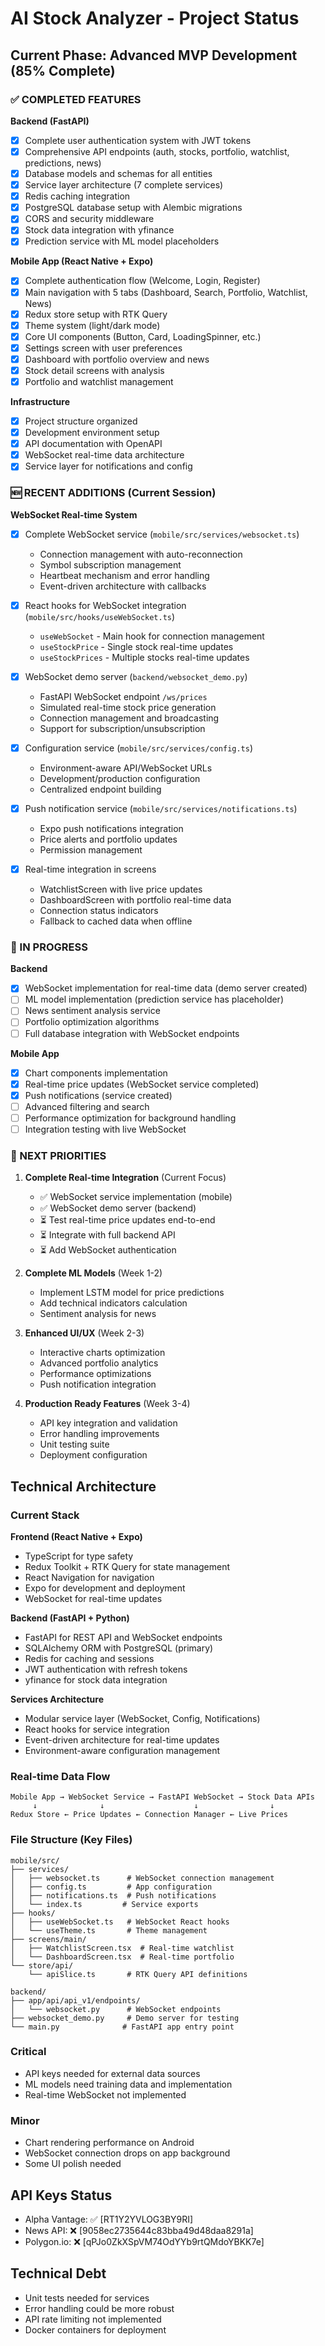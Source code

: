 # AI Stock Analyzer - Project Status

## Current Phase: Advanced MVP Development (85% Complete)

### ✅ COMPLETED FEATURES

**Backend (FastAPI)**

- [x] Complete user authentication system with JWT tokens
- [x] Comprehensive API endpoints (auth, stocks, portfolio, watchlist, predictions, news)
- [x] Database models and schemas for all entities
- [x] Service layer architecture (7 complete services)
- [x] Redis caching integration
- [x] PostgreSQL database setup with Alembic migrations
- [x] CORS and security middleware
- [x] Stock data integration with yfinance
- [x] Prediction service with ML model placeholders

**Mobile App (React Native + Expo)**

- [x] Complete authentication flow (Welcome, Login, Register)
- [x] Main navigation with 5 tabs (Dashboard, Search, Portfolio, Watchlist, News)
- [x] Redux store setup with RTK Query
- [x] Theme system (light/dark mode)
- [x] Core UI components (Button, Card, LoadingSpinner, etc.)
- [x] Settings screen with user preferences
- [x] Dashboard with portfolio overview and news
- [x] Stock detail screens with analysis
- [x] Portfolio and watchlist management

**Infrastructure**

- [x] Project structure organized
- [x] Development environment setup
- [x] API documentation with OpenAPI
- [x] WebSocket real-time data architecture
- [x] Service layer for notifications and config

### 🆕 RECENT ADDITIONS (Current Session)

**WebSocket Real-time System**

- [x] Complete WebSocket service (`mobile/src/services/websocket.ts`)

  - Connection management with auto-reconnection
  - Symbol subscription management
  - Heartbeat mechanism and error handling
  - Event-driven architecture with callbacks

- [x] React hooks for WebSocket integration (`mobile/src/hooks/useWebSocket.ts`)

  - `useWebSocket` - Main hook for connection management
  - `useStockPrice` - Single stock real-time updates
  - `useStockPrices` - Multiple stocks real-time updates

- [x] WebSocket demo server (`backend/websocket_demo.py`)

  - FastAPI WebSocket endpoint `/ws/prices`
  - Simulated real-time stock price generation
  - Connection management and broadcasting
  - Support for subscription/unsubscription

- [x] Configuration service (`mobile/src/services/config.ts`)

  - Environment-aware API/WebSocket URLs
  - Development/production configuration
  - Centralized endpoint building

- [x] Push notification service (`mobile/src/services/notifications.ts`)

  - Expo push notifications integration
  - Price alerts and portfolio updates
  - Permission management

- [x] Real-time integration in screens
  - WatchlistScreen with live price updates
  - DashboardScreen with portfolio real-time data
  - Connection status indicators
  - Fallback to cached data when offline

### 🚧 IN PROGRESS

**Backend**

- [x] WebSocket implementation for real-time data (demo server created)
- [ ] ML model implementation (prediction service has placeholder)
- [ ] News sentiment analysis service
- [ ] Portfolio optimization algorithms
- [ ] Full database integration with WebSocket endpoints

**Mobile App**

- [x] Chart components implementation
- [x] Real-time price updates (WebSocket service completed)
- [x] Push notifications (service created)
- [ ] Advanced filtering and search
- [ ] Performance optimization for background handling
- [ ] Integration testing with live WebSocket

### 🔄 NEXT PRIORITIES

1. **Complete Real-time Integration** (Current Focus)

   - ✅ WebSocket service implementation (mobile)
   - ✅ WebSocket demo server (backend)
   - ⏳ Test real-time price updates end-to-end
   - ⏳ Integrate with full backend API
   - ⏳ Add WebSocket authentication

2. **Complete ML Models** (Week 1-2)

   - Implement LSTM model for price predictions
   - Add technical indicators calculation
   - Sentiment analysis for news

3. **Enhanced UI/UX** (Week 2-3)

   - Interactive charts optimization
   - Advanced portfolio analytics
   - Performance optimizations
   - Push notification integration

4. **Production Ready Features** (Week 3-4)
   - API key integration and validation
   - Error handling improvements
   - Unit testing suite
   - Deployment configuration

## Technical Architecture

### Current Stack

**Frontend (React Native + Expo)**

- TypeScript for type safety
- Redux Toolkit + RTK Query for state management
- React Navigation for navigation
- Expo for development and deployment
- WebSocket for real-time updates

**Backend (FastAPI + Python)**

- FastAPI for REST API and WebSocket endpoints
- SQLAlchemy ORM with PostgreSQL (primary)
- Redis for caching and sessions
- JWT authentication with refresh tokens
- yfinance for stock data integration

**Services Architecture**

- Modular service layer (WebSocket, Config, Notifications)
- React hooks for service integration
- Event-driven architecture for real-time updates
- Environment-aware configuration management

### Real-time Data Flow

```
Mobile App → WebSocket Service → FastAPI WebSocket → Stock Data APIs
     ↓              ↓                    ↓                ↓
Redux Store ← Price Updates ← Connection Manager ← Live Prices
```

### File Structure (Key Files)

```
mobile/src/
├── services/
│   ├── websocket.ts      # WebSocket connection management
│   ├── config.ts         # App configuration
│   ├── notifications.ts  # Push notifications
│   └── index.ts         # Service exports
├── hooks/
│   ├── useWebSocket.ts   # WebSocket React hooks
│   └── useTheme.ts       # Theme management
├── screens/main/
│   ├── WatchlistScreen.tsx  # Real-time watchlist
│   └── DashboardScreen.tsx  # Real-time portfolio
└── store/api/
    └── apiSlice.ts       # RTK Query API definitions

backend/
├── app/api/api_v1/endpoints/
│   └── websocket.py      # WebSocket endpoints
├── websocket_demo.py     # Demo server for testing
└── main.py              # FastAPI app entry point
```

### Critical

- API keys needed for external data sources
- ML models need training data and implementation
- Real-time WebSocket not implemented

### Minor

- Chart rendering performance on Android
- WebSocket connection drops on app background
- Some UI polish needed

## API Keys Status

- Alpha Vantage: ✅ [RT1Y2YVLOG3BY9RI]
- News API: ❌ [9058ec2735644c83bba49d48daa8291a]
- Polygon.io: ❌ [qPJo0ZkXSpVM74OdYYb9rtQMdoYBKK7e]

## Technical Debt

- Unit tests needed for services
- Error handling could be more robust
- API rate limiting not implemented
- Docker containers for deployment
